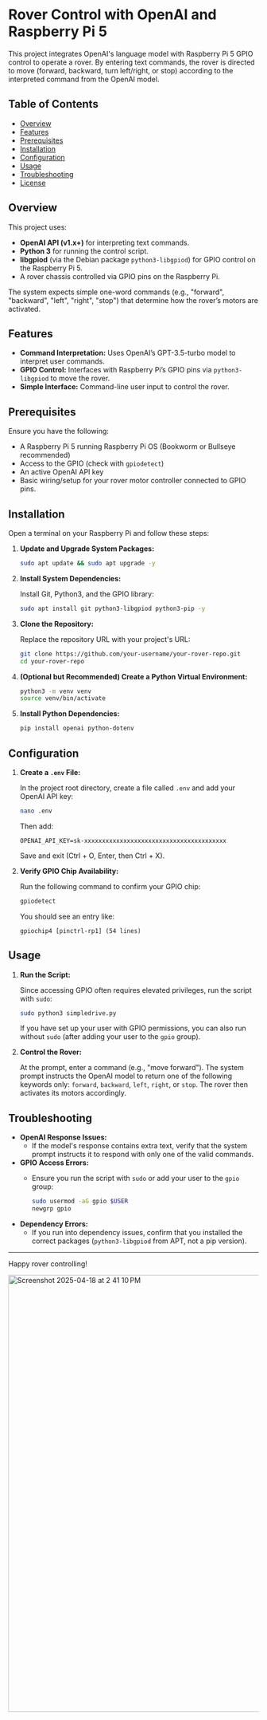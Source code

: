 # Rover Control with OpenAI and Raspberry Pi 5

This project integrates OpenAI's language model with Raspberry Pi 5 GPIO control to operate a rover. By entering text commands, the rover is directed to move (forward, backward, turn left/right, or stop) according to the interpreted command from the OpenAI model.

## Table of Contents

- [Overview](#overview)
- [Features](#features)
- [Prerequisites](#prerequisites)
- [Installation](#installation)
- [Configuration](#configuration)
- [Usage](#usage)
- [Troubleshooting](#troubleshooting)
- [License](#license)

## Overview

This project uses:
- **OpenAI API (v1.x+)** for interpreting text commands.
- **Python 3** for running the control script.
- **libgpiod** (via the Debian package `python3-libgpiod`) for GPIO control on the Raspberry Pi 5.
- A rover chassis controlled via GPIO pins on the Raspberry Pi.

The system expects simple one-word commands (e.g., "forward", "backward", "left", "right", "stop") that determine how the rover’s motors are activated.

## Features

- **Command Interpretation:** Uses OpenAI’s GPT-3.5-turbo model to interpret user commands.
- **GPIO Control:** Interfaces with Raspberry Pi’s GPIO pins via `python3-libgpiod` to move the rover.
- **Simple Interface:** Command-line user input to control the rover.

## Prerequisites

Ensure you have the following:
- A Raspberry Pi 5 running Raspberry Pi OS (Bookworm or Bullseye recommended)
- Access to the GPIO (check with `gpiodetect`)
- An active OpenAI API key
- Basic wiring/setup for your rover motor controller connected to GPIO pins.

## Installation

Open a terminal on your Raspberry Pi and follow these steps:

1. **Update and Upgrade System Packages:**

    ```bash
    sudo apt update && sudo apt upgrade -y
    ```

2. **Install System Dependencies:**

    Install Git, Python3, and the GPIO library:
    
    ```bash
    sudo apt install git python3-libgpiod python3-pip -y
    ```

3. **Clone the Repository:**

    Replace the repository URL with your project's URL:
    
    ```bash
    git clone https://github.com/your-username/your-rover-repo.git
    cd your-rover-repo
    ```

4. **(Optional but Recommended) Create a Python Virtual Environment:**

    ```bash
    python3 -m venv venv
    source venv/bin/activate
    ```

5. **Install Python Dependencies:**

    ```bash
    pip install openai python-dotenv
    ```

## Configuration

1. **Create a `.env` File:**

    In the project root directory, create a file called `.env` and add your OpenAI API key:

    ```bash
    nano .env
    ```

    Then add:

    ```env
    OPENAI_API_KEY=sk-xxxxxxxxxxxxxxxxxxxxxxxxxxxxxxxxxxxxxxxx
    ```

    Save and exit (Ctrl + O, Enter, then Ctrl + X).

2. **Verify GPIO Chip Availability:**

    Run the following command to confirm your GPIO chip:
    
    ```bash
    gpiodetect
    ```

    You should see an entry like:

    ```
    gpiochip4 [pinctrl-rp1] (54 lines)
    ```

## Usage

1. **Run the Script:**

    Since accessing GPIO often requires elevated privileges, run the script with `sudo`:
    
    ```bash
    sudo python3 simpledrive.py
    ```

    If you have set up your user with GPIO permissions, you can also run without `sudo` (after adding your user to the `gpio` group).

2. **Control the Rover:**

    At the prompt, enter a command (e.g., "move forward"). The system prompt instructs the OpenAI model to return one of the following keywords only: `forward`, `backward`, `left`, `right`, or `stop`. The rover then activates its motors accordingly.

## Troubleshooting

- **OpenAI Response Issues:**
  - If the model's response contains extra text, verify that the system prompt instructs it to respond with only one of the valid commands.
- **GPIO Access Errors:**
  - Ensure you run the script with `sudo` or add your user to the `gpio` group:
    
    ```bash
    sudo usermod -aG gpio $USER
    newgrp gpio
    ```
- **Dependency Errors:**
  - If you run into dependency issues, confirm that you installed the correct packages (`python3-libgpiod` from APT, not a pip version).

---

Happy rover controlling!


<img width="877" alt="Screenshot 2025-04-18 at 2 41 10 PM" src="https://github.com/user-attachments/assets/813dd465-23c0-41db-84c0-4493252cb67a" />

